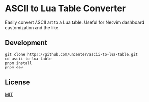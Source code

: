# ASCII to Lua Table Converter

Easily convert ASCII art to a Lua table. Useful for Neovim dashboard customization and the like.

## Development

```
git clone https://github.com/uncenter/ascii-to-lua-table.git
cd ascii-to-lua-table
pnpm install
pnpm dev
```

## License

[MIT](LICENSE)
